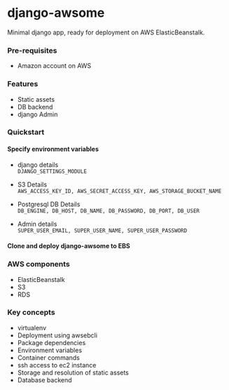 # django-awsome
Minimal django app, ready for deployment on AWS ElasticBeanstalk.  

### Pre-requisites
* Amazon account on AWS  

### Features
* Static assets  
* DB backend  
* django Admin  

### Quickstart

#### Specify environment variables
* django details  
`DJANGO_SETTINGS_MODULE`  

* S3 Details  
`AWS_ACCESS_KEY_ID, AWS_SECRET_ACCESS_KEY, AWS_STORAGE_BUCKET_NAME`  

* Postgresql DB Details  
`DB_ENGINE, DB_HOST, DB_NAME, DB_PASSWORD, DB_PORT, DB_USER`  

* Admin details  
`SUPER_USER_EMAIL, SUPER_USER_NAME, SUPER_USER_PASSWORD`  

#### Clone and deploy django-awsome to EBS


### AWS components
* ElasticBeanstalk  
* S3  
* RDS  

### Key concepts
* virtualenv
* Deployment using awsebcli
* Package dependencies
* Environment variables
* Container commands
* ssh access to ec2 instance  
* Storage and resolution of static assets   
* Database backend  
